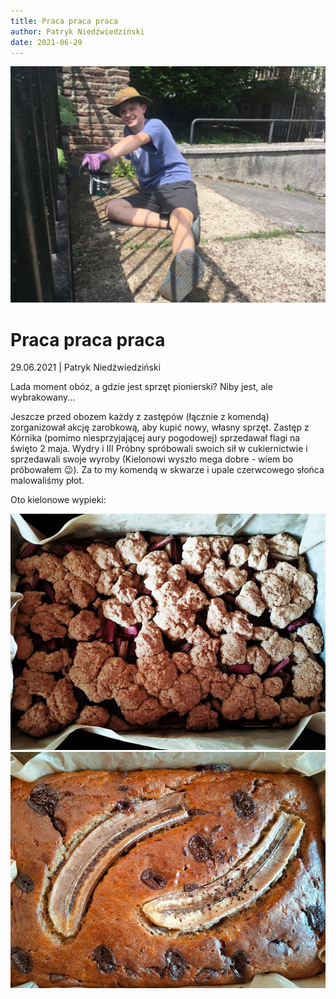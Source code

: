 ```yaml
---
title: Praca praca praca
author: Patryk Niedźwiedziński
date: 2021-06-29
---
```

![Kiernik malujący płot](kiernik.jpeg)

# Praca praca praca

29.06.2021 | Patryk Niedźwiedziński

Lada moment obóz, a gdzie jest sprzęt pionierski? Niby jest, ale wybrakowany...

Jeszcze przed obozem każdy z zastępów (łącznie z komendą) zorganizował akcję zarobkową, aby kupić nowy, własny sprzęt. Zastęp z Kórnika (pomimo niesprzyjającej aury pogodowej) sprzedawał flagi na święto 2 maja. Wydry i III Próbny spróbowali swoich sił w cukiernictwie i sprzedawali swoje wyroby (Kielonowi wyszło mega dobre - wiem bo próbowałem 😉). Za to my komendą w skwarze i upale czerwcowego słońca malowaliśmy płot.

Oto kielonowe wypieki:

![Placek drożdżowy z rabarbarem](rabarbar.jpg)
![Chlebek bananowy](banan.jpg)

